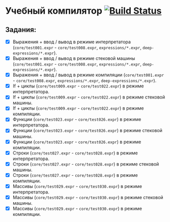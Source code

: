 # Учебный компилятор [![Build Status](https://travis-ci.org/wotopul/compilers-2017.svg?branch=master)](https://travis-ci.org/wotopul/compilers-2017)

## Задания:
- [x] Выражения + ввод / вывод в режиме интерпретатора (`core/test001.expr` - `core/test008.expr`, `expressions/*.expr`, `deep-expressions/*.expr`).
- [x] Выражения + ввод / вывод в режиме стековой машины (`core/test001.expr` - `core/test008.expr`, `expressions/*.expr`, `deep-expressions/*.expr`).
- [x] Выражения + ввод / вывод в режиме компиляции (`core/test001.expr` - `core/test008.expr`, `expressions/*.expr`, `deep-expressions/*.expr`).
- [x] If + циклы (`core/test009.expr` - `core/test022.expr`) в режиме интерпретатора.
- [x] If + циклы (`core/test009.expr` - `core/test022.expr`) в режиме стековой машины.
- [x] If + циклы (`core/test009.expr` - `core/test022.expr`) в режиме компиляции.
- [x] Функции (`core/test023.expr` - `core/test026.expr`) в режиме интерпретатора.
- [x] Функции (`core/test023.expr` - `core/test026.expr`) в режиме стековой машины.
- [x] Функции (`core/test023.expr` - `core/test026.expr`) в режиме компиляции.
- [x] Строки (`core/test027.expr` - `core/test028.expr`) в режиме интерпретатора.
- [x] Строки (`core/test027.expr` - `core/test028.expr`) в режиме стековой машины.
- [x] Строки (`core/test027.expr` - `core/test028.expr`) в режиме компиляции.
- [x] Массивы (`core/test029.expr` - `core/test030.expr`) в режиме интерпретатора.
- [x] Массивы (`core/test029.expr` - `core/test030.expr`) в режиме стековой машины.
- [x] Массивы (`core/test029.expr` - `core/test030.expr`) в режиме компиляции.
